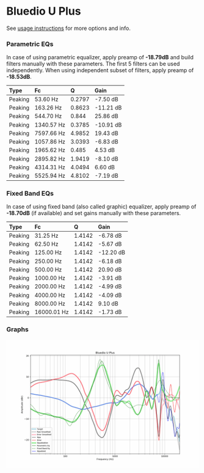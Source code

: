 # Bluedio U Plus
See [usage instructions](https://github.com/jaakkopasanen/AutoEq#usage) for more options and info.

### Parametric EQs
In case of using parametric equalizer, apply preamp of **-18.79dB** and build filters manually
with these parameters. The first 5 filters can be used independently.
When using independent subset of filters, apply preamp of **-18.53dB**.

| Type    | Fc         |      Q | Gain      |
|:--------|:-----------|:-------|:----------|
| Peaking | 53.60 Hz   | 0.2797 | -7.50 dB  |
| Peaking | 163.26 Hz  | 0.8623 | -11.21 dB |
| Peaking | 544.70 Hz  | 0.844  | 25.86 dB  |
| Peaking | 1340.57 Hz | 0.3785 | -10.91 dB |
| Peaking | 7597.66 Hz | 4.9852 | 19.43 dB  |
| Peaking | 1057.86 Hz | 3.0393 | -6.83 dB  |
| Peaking | 1965.62 Hz | 0.485  | 4.53 dB   |
| Peaking | 2895.82 Hz | 1.9419 | -8.10 dB  |
| Peaking | 4314.31 Hz | 4.0494 | 6.60 dB   |
| Peaking | 5525.94 Hz | 4.8102 | -7.19 dB  |

### Fixed Band EQs
In case of using fixed band (also called graphic) equalizer, apply preamp of **-18.70dB**
(if available) and set gains manually with these parameters.

| Type    | Fc          |      Q | Gain      |
|:--------|:------------|:-------|:----------|
| Peaking | 31.25 Hz    | 1.4142 | -6.78 dB  |
| Peaking | 62.50 Hz    | 1.4142 | -5.67 dB  |
| Peaking | 125.00 Hz   | 1.4142 | -12.20 dB |
| Peaking | 250.00 Hz   | 1.4142 | -6.18 dB  |
| Peaking | 500.00 Hz   | 1.4142 | 20.90 dB  |
| Peaking | 1000.00 Hz  | 1.4142 | -3.91 dB  |
| Peaking | 2000.00 Hz  | 1.4142 | -4.99 dB  |
| Peaking | 4000.00 Hz  | 1.4142 | -4.09 dB  |
| Peaking | 8000.00 Hz  | 1.4142 | 9.10 dB   |
| Peaking | 16000.01 Hz | 1.4142 | -1.73 dB  |

### Graphs
![](./Bluedio%20U%20Plus.png)